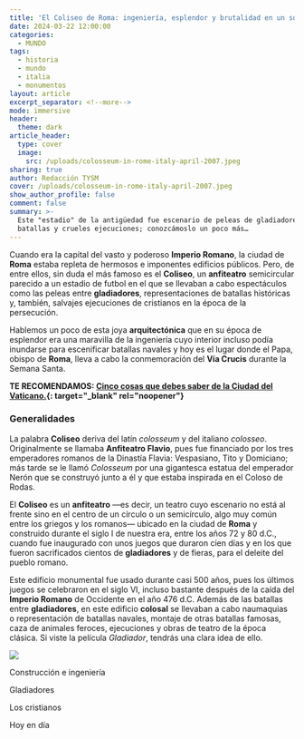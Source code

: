 ```yaml
---
title: 'El Coliseo de Roma: ingeniería, esplendor y brutalidad en un solo edificio'
date: 2024-03-22 12:00:00
categories:
  - MUNDO
tags:
  - historia
  - mundo
  - italia
  - monumentos
layout: article
excerpt_separator: <!--more-->
mode: immersive
header:
  theme: dark
article_header:
  type: cover
  image:
    src: /uploads/colosseum-in-rome-italy-april-2007.jpeg
sharing: true
author: Redacción TYSM
cover: /uploads/colosseum-in-rome-italy-april-2007.jpeg
show_author_profile: false
comment: false
summary: >-
  Este "estadio" de la antigüedad fue escenario de peleas de gladiadores,
  batallas y crueles ejecuciones; conozcámoslo un poco más…
---
```

Cuando era la capital del vasto y poderoso **Imperio Romano**, la ciudad de **Roma** estaba repleta de hermosos e imponentes edificios públicos. Pero, de entre ellos, sin duda el más famoso es el **Coliseo**, un **anfiteatro** semicircular parecido a un estadio de futbol en el que se llevaban a cabo espectáculos como las peleas entre **gladiadores**, representaciones de batallas históricas y, también, salvajes ejecuciones de cristianos en la época de la persecución.

Hablemos un poco de esta joya **arquitectónica** que en su época de esplendor era una maravilla de la ingeniería cuyo interior incluso podía inundarse para escenificar batallas navales y hoy es el lugar donde el Papa, obispo de **Roma**, lleva a cabo la conmemoración del **Vía Crucis** durante la Semana Santa.

**TE RECOMENDAMOS: [Cinco cosas que debes saber de la Ciudad del Vaticano.](https://blog.tonoysumariachi.com/mundo/2022/07/29/cinco-cosas-que-debes-saber-acerca-de-el-vaticano.html){: target="_blank" rel="noopener"}**

### Generalidades

La palabra **Coliseo** deriva del latín *colosseum* y del italiano *colosseo*. Originalmente se llamaba **Anfiteatro Flavio**, pues fue financiado por los tres emperadores romanos de la Dinastía Flavia: Vespasiano, Tito y Domiciano; más tarde se le llamó *Colosseum* por una gigantesca estatua del emperador Nerón que se construyó junto a él y que estaba inspirada en el Coloso de Rodas.&nbsp;

El **Coliseo**&nbsp;es un **anfiteatro** —es decir, un teatro cuyo escenario no está al frente sino en el centro de un círculo o un semicírculo, algo muy común entre los griegos y los romanos— ubicado en la ciudad de **Roma** y construido durante el siglo I de nuestra era, entre los años 72 y 80 d.C., cuando fue inaugurado con unos juegos que duraron cien días y en los que fueron sacrificados cientos de **gladiadores** y de fieras, para el deleite del pueblo romano.

Este edificio monumental fue usado durante casi 500 años, pues los últimos juegos se celebraron en el siglo VI, incluso bastante después de la caída del **Imperio Romano** de Occidente en el año 476 d.C. Además de las batallas entre **gladiadores**, en este edificio **colosal** se llevaban a cabo naumaquias o representación de batallas navales, montaje de otras batallas famosas, caza de animales feroces, ejecuciones y obras de teatro de la época clásica. Si viste la película *Gladiador*, tendrás una clara idea de ello.

![](https://upload.wikimedia.org/wikipedia/commons/thumb/d/de/Colosseo_2020.jpg/1024px-Colosseo_2020.jpg)

Construcción e ingeniería

Gladiadores

Los cristianos

Hoy en día